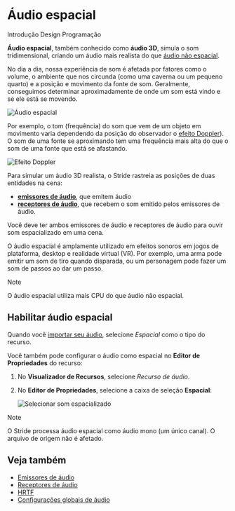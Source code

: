 # Áudio espacial

<span class="badge text-bg-primary">Introdução</span>
<span class="badge text-bg-success">Design</span>
<span class="badge text-bg-success">Programação</span>

**Áudio espacial**, também conhecido como **áudio 3D**, simula o som tridimensional, 
criando um áudio mais realista do que [áudio não espacial](non-spatialized-audio.md).

No dia a dia, nossa experiência de som é afetada por fatores como o volume, o ambiente que nos circunda (como uma caverna ou um pequeno quarto) e a posição e movimento da fonte de som. Geralmente, conseguimos determinar aproximadamente de onde um som está vindo e se ele está se movendo.

![Áudio espacial](media/audio-index-spatialized-audio.png)

Por exemplo, o tom (frequência) do som que vem de um objeto em movimento varia dependendo da posição do observador o [efeito Doppler](https://en.wikipedia.org/wiki/Doppler_effect)). O som de uma fonte se aproximando tem uma frequência mais alta do que o som de uma fonte que está se afastando.

![Efeito Doppler](media/audio-index-play-audio-doppler-effect.png)

Para simular um áudio 3D realista, o Stride rastreia as posições de duas entidades na cena:

* **[emissores de áudio](audio-emitters.md)**, que emitem áudio
* **[receptores de áudio](audio-listeners.md)**, que recebem o som emitido pelos emissores de áudio.

Você deve ter ambos emissores de áudio e receptores de áudio para ouvir som espacializado em uma cena.

O áudio espacial é amplamente utilizado em efeitos sonoros em jogos de plataforma, desktop e realidade virtual (VR). Por exemplo, uma arma pode emitir um som de tiro quando disparada, ou um personagem pode fazer um som de passos ao dar um passo.

> [!Note]
> O áudio espacial utiliza mais CPU do que áudio não espacial.

## Habilitar áudio espacial

Quando você [importar seu áudio](import-audio.md), selecione *Espacial* como o tipo do recurso.

Você também pode configurar o áudio como espacial no **Editor de Propriedades** do recurso:

1. No **Visualizador de Recursos**, selecione _Recurso de áudio_.

2. No **Editor de Propriedades**, selecione a caixa de seleção **Espacial**:

   ![Selecionar som espacializado](media/audio-asset-properties-property-grid-spatialized-sound.png)

> [!Note]
> O Stride processa áudio espacial como áudio mono (um único canal). O arquivo de origem não é afetado.

## Veja também

* [Emissores de áudio](audio-emitters.md)
* [Receptores de áudio](audio-listeners.md)
* [HRTF](hrtf.md)
* [Configurações globais de áudio](global-audio-settings.md)